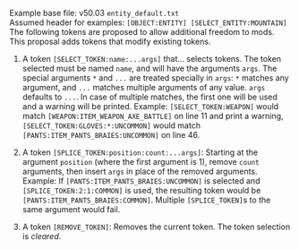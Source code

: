 Example base file: v50.03 `entity_default.txt`  
Assumed header for examples: `[OBJECT:ENTITY] [SELECT_ENTITY:MOUNTAIN]`  
The following tokens are proposed to allow additional freedom to mods. This proposal adds tokens that modify existing tokens.

1. A token `[SELECT_TOKEN:name:...args]` that... selects tokens. The token selected must be named `name`, and will have the arguments `args`. The special arguments `*` and `...` are treated specially in `args`: `*` matches any argument, and `...` matches multiple arguments of any value. `args` defaults to `...`. In case of multiple matches, the first one will be used and a warning will be printed. Example: `[SELECT_TOKEN:WEAPON]` would match `[WEAPON:ITEM_WEAPON_AXE_BATTLE]` on line 11 and print a warning, `[SELECT_TOKEN:GLOVES:*:UNCOMMON]` would match `[PANTS:ITEM_PANTS_BRAIES:UNCOMMON]` on line 46.

2. A token `[SPLICE_TOKEN:position:count:...args]`: Starting at the argument `position` (where the first argument is 1), remove `count` arguments, then insert `args` in place of the removed arguments. Example: If `[PANTS:ITEM_PANTS_BRAIES:UNCOMMON]` is selected and `[SPLICE_TOKEN:2:1:COMMON]` is used, the resulting token would be `[PANTS:ITEM_PANTS_BRAIES:COMMON]`. Multiple `[SPLICE_TOKEN]`s to the same argument would fail.

3. A token `[REMOVE_TOKEN]`: Removes the current token. The token selection is *cleared*.
